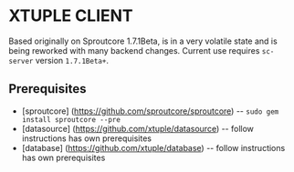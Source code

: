 XTUPLE CLIENT
=============

Based originally on Sproutcore 1.7.1Beta, is in a very volatile state and is
being reworked with many backend changes. Current use requires `sc-server`
version `1.7.1Beta+`.

Prerequisites
-------------

* [sproutcore] (https://github.com/sproutcore/sproutcore) -- `sudo gem install sproutcore --pre`
* [datasource] (https://github.com/xtuple/datasource) -- follow instructions has own prerequisites
* [database] (https://github.com/xtuple/database) -- follow instructions has own prerequisites
